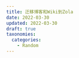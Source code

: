 ```yaml
---
title: 迁移博客和Wiki到Zola
date: 2022-03-30
updated: 2022-03-30
draft: true
taxonomies:
  categories:
    - Random
---
```

